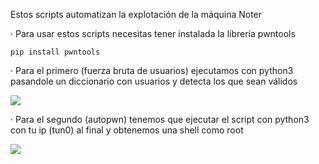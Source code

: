 Estos scripts automatizan la explotación de la máquina Noter

· Para usar estos scripts necesitas tener instalada la libreria pwntools

    pip install pwntools

· Para el primero (fuerza bruta de usuarios) ejecutamos con python3 pasandole un diccionario con usuarios y detecta los que sean válidos

<img src="https://raw.githubusercontent.com/GatoGamer1155/Imagenes-Repositorios/main/usr.png">

· Para el segundo (autopwn) tenemos que ejecutar el script con python3 con tu ip (tun0) al final y obtenemos una shell como root

<img src="https://raw.githubusercontent.com/GatoGamer1155/Imagenes-Repositorios/main/nr.png">
